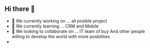 ## Hi there 👋



- 🔭 We currently working on ... all posible project
- 🌱 We currently learning ... CRM and Mobile
- 👯 We looking to collaborate on ... IT team of buy And other people willing to develop the world with more posbilities
- 

